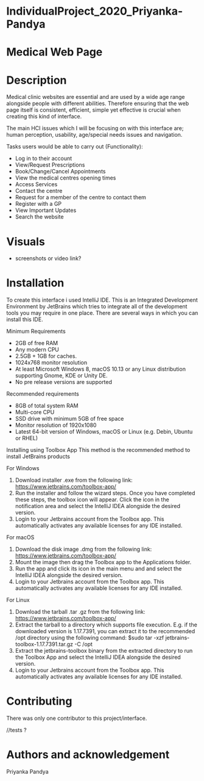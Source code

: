 # IndividualProject_2020_Priyanka-Pandya

# Medical Web Page 

# Description 
Medical clinic websites are essential and are used by a wide age range alongside people with different abilities.
Therefore ensuring that the web page itself is consistent, efficient, simple yet effective is crucial when creating this 
kind of interface. 

The main HCI issues which I will be focusing on with this interface are; human perception, usability, 
age/special needs issues and navigation.

Tasks users would be able to carry out (Functionality): 
- Log in to their account 
- View/Request Prescriptions 
- Book/Change/Cancel Appointments 
- View the medical centres opening times 
- Access Services 
- Contact the centre 
- Request for a member of the centre to contact them
- Register with a GP 
- View Important Updates 
- Search the website 

# Visuals 
- screenshots or video link?

# Installation 
To create this interface i used IntelliJ IDE. This is an Integrated Development Environment by JetBrains which tries 
to integrate all of the development tools you may require in one place. There are several ways in which you can install
this IDE. 

Minimum Requirements 
- 2GB of free RAM 
- Any modern CPU 
- 2.5GB + 1GB for caches. 
- 1024x768 monitor resolution 
- At least Microsoft Windows 8, macOS 10.13 or any Linux distribution supporting Gnome, KDE or Unity DE. 
- No pre release versions are supported 

Recommended requirements 
- 8GB of total system RAM
- Multi-core CPU 
- SSD drive with minimum 5GB of free space
- Monitor resolution of 1920x1080 
- Latest 64-bit version of Windows, macOS or Linux (e.g. Debin, Ubuntu or RHEL)

Installing using Toolbox App
This method is the recommended method to install JetBrains products 

For Windows 
1. Download installer .exe from the following link: https://www.jetbrains.com/toolbox-app/
2. Run the installer and follow the wizard steps. Once you have completed these steps, the toolbox icon will appear. 
Click the icon in the notification area and select the IntelliJ IDEA alongside the desired version. 
3. Login to your Jetbrains account from the Toolbox app. This automatically activates any available licenses for any
IDE installed. 

For macOS
1. Download the disk image .dmg from the following link: https://www.jetbrains.com/toolbox-app/
2. Mount the image then drag the Toolbox app to the Applications folder. 
3. Run the app and click its icon in the main menu and and select the IntelliJ IDEA alongside the desired version.
4. Login to your Jetbrains account from the Toolbox app. This automatically activates any available licenses for any
   IDE installed. 
   
For Linux
1. Download the tarball .tar .gz from the following link: https://www.jetbrains.com/toolbox-app/
2. Extract the tarball to a directory which supports file execution. 
   E.g. if the downloaded version is 1.17.7391, you can extract it to the recommended /opt directory using the following
   command: $sudo tar -xzf jetbrains-toolbox-1.17.7391.tar.gz -C /opt
3. Extract the jetbrains-toolbox binary from the extracted directory to run the Toolbox App and select the IntelliJ IDEA
   alongside the desired version.
4. Login to your Jetbrains account from the Toolbox app. This automatically activates any available licenses for any
   IDE installed. 
   

# Contributing 
There was only one contributor to this project/interface. 

//tests ? 

# Authors and acknowledgement
Priyanka Pandya 
